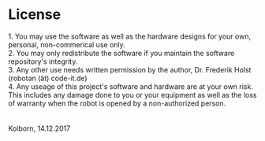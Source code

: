 <H1>License</H1>
1. You may use the software as well as the hardware designs for your own, 
personal, non-commerical use only.  <BR>
2. You may only redistribute the software if you maintain the software 
repository's integrity.  <BR>
3. Any other use needs written permission by the author, Dr. Frederik Holst (robotan (ät) code-it.de)  <BR>
4. Any useage of this project's software and hardware are at your own risk. This includes any damage done to you or your equipment as well as the loss of warranty when the robot is opened by a non-authorized person.  <BR>
  <BR><BR>
Kolborn, 14.12.2017
